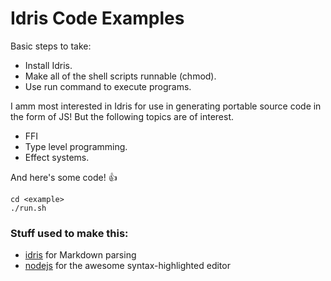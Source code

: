 # Idris Code Examples

Basic steps to take:

 * Install Idris.
 * Make all of the shell scripts runnable (chmod).
 * Use run command to execute programs.


I amm most interested in Idris for use in generating portable source code in the form of JS! But the following topics are of interest.

 * FFI
 * Type level programming.
 * Effect systems.

And here's some code! :+1:

```shell
cd <example>
./run.sh
```

### Stuff used to make this:

 * [idris](https://www.idris-lang.org/) for Markdown parsing
 * [nodejs](https://nodejs.org/en/) for the awesome syntax-highlighted editor
